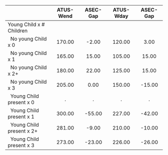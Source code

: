 
|                      |    ATUS-Wend |     ASEC-Gap |    ATUS-Wday |     ASEC-Gap |
| -------------------- | :----------: | :----------: | :----------: | :----------: |
| Young Child x # Children |              |              |              |              |
| &nbsp;&nbsp;No young Child x 0 |       170.00 |        -2.00 |       120.00 |         3.00 |
| &nbsp;&nbsp;No young Child x 1 |       165.00 |        15.00 |       105.00 |        15.00 |
| &nbsp;&nbsp;No young Child x 2+ |       180.00 |        22.00 |       125.00 |        15.00 |
| &nbsp;&nbsp;No young Child x 3 |       205.00 |         0.00 |       150.00 |       -15.00 |
| &nbsp;&nbsp;Young Child present x 0 |            . |            . |            . |            . |
| &nbsp;&nbsp;Young Child present x 1 |       300.00 |       -55.00 |       227.00 |       -42.00 |
| &nbsp;&nbsp;Young Child present x 2+ |       281.00 |        -9.00 |       210.00 |       -10.00 |
| &nbsp;&nbsp;Young Child present x 3 |       273.00 |       -23.00 |       226.00 |       -26.00 |

